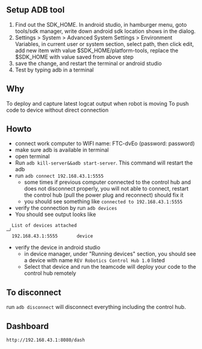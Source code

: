 Setup ADB tool
---
1. Find out the SDK_HOME. In android studio, in hamburger menu, goto tools/sdk manager, write down android sdk location shows in the dialog.
2. Settings > System > Advanced System Settings > Environment Variables, in current user or system section, select path, then click edit, add new item with value $SDK_HOME/platform-tools, replace the $SDK_HOME with value saved from above step
3. save the change, and restart the terminal or android studio
4. Test by typing adb in a terminal

Why
---
To deploy and capture latest logcat output when robot is moving
To push code to device without direct connection

Howto
---
- connect work computer to WIFI name: FTC-dvEo (password: password)
- make sure adb is available in terminal
- open terminal
- Run `adb kill-server&&adb start-server`. This command will restart the adb
- run `adb connect 192.168.43.1:5555`
    - some times if previous computer connected to the control hub and does not disconnect properly, you will not able to connect, restart the control hub (pull the power plug and reconnect) should fix it
    - you should see something like ```connected to 192.168.43.1:5555```
- verify the connection by run `adb devices`
- You should see output looks like
```
  List of devices attached                                                                                                                                                     ─╯
  192.168.43.1:5555       device
```
- verify the device in android studio
    - in device manager, under "Running devices" section, you should see a device with name `REV Robotics Control Hub 1.0` listed
    - Select that device and run the teamcode will deploy your code to the control hub remotely

To disconnect
---
run `adb disconnect` will disconnect everything including the control hub.

Dashboard
---
```
http://192.168.43.1:8080/dash
```